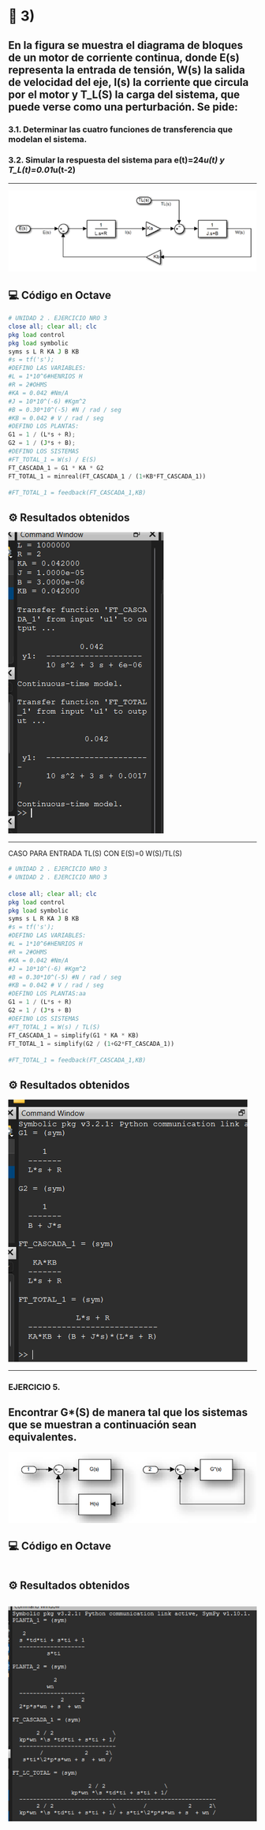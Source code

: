 

# 📝 3) 
## En la figura se muestra el diagrama de bloques de un motor de corriente continua, donde E(s) representa la entrada de tensión, W(s) la salida de velocidad del eje,    I(s) la corriente que circula por el motor y T_L(S) la carga del sistema, que puede verse como una perturbación. Se pide: 
### 3.1. Determinar las cuatro funciones de transferencia que modelan el sistema.  
### 3.2. Simular la respuesta del sistema para e(t)=24*u(t)  y T_L(t)=0.01*u(t-2)
---
![](../imagen/EJ3.png)
## 💻 Código en Octave
```octave
# UNIDAD 2 . EJERCICIO NRO 3
close all; clear all; clc
pkg load control
pkg load symbolic
syms s L R KA J B KB
#s = tf('s');
#DEFINO LAS VARIABLES:
#L = 1*10^6#HENRIOS H
#R = 2#OHMS
#KA = 0.042 #Nm/A
#J = 10*10^(-6) #Kgm^2
#B = 0.30*10^(-5) #N / rad / seg
#KB = 0.042 # V / rad / seg
#DEFINO LOS PLANTAS:
G1 = 1 / (L*s + R);
G2 = 1 / (J*s + B);
#DEFINO LOS SISTEMAS
#FT_TOTAL_1 = W(s) / E(S)
FT_CASCADA_1 = G1 * KA * G2
FT_TOTAL_1 = minreal(FT_CASCADA_1 / (1+KB*FT_CASCADA_1))

#FT_TOTAL_1 = feedback(FT_CASCADA_1,KB)


```
## ⚙️ Resultados obtenidos
![](../imagen/ej3sol1.png)

---
CASO PARA ENTRADA TL(S) CON E(S)=0
W(S)/TL(S)
```octave
# UNIDAD 2 . EJERCICIO NRO 3
# UNIDAD 2 . EJERCICIO NRO 3

close all; clear all; clc
pkg load control
pkg load symbolic
syms s L R KA J B KB
#s = tf('s');
#DEFINO LAS VARIABLES:
#L = 1*10^6#HENRIOS H
#R = 2#OHMS
#KA = 0.042 #Nm/A
#J = 10*10^(-6) #Kgm^2
#B = 0.30*10^(-5) #N / rad / seg
#KB = 0.042 # V / rad / seg
#DEFINO LOS PLANTAS:aa
G1 = 1 / (L*s + R)
G2 = 1 / (J*s + B)
#DEFINO LOS SISTEMAS
#FT_TOTAL_1 = W(s) / TL(S)
FT_CASCADA_1 = simplify(G1 * KA * KB)
FT_TOTAL_1 = simplify(G2 / (1+G2*FT_CASCADA_1))

#FT_TOTAL_1 = feedback(FT_CASCADA_1,KB)
```
## ⚙️ Resultados obtenidos
![](../imagen/EJ3CONOTRAENTRADA.png)

---

### EJERCICIO 5. 
## Encontrar G*(S) de manera tal que los sistemas que se muestran a continuación sean equivalentes.

![](../imagen/EJERCICIO5.png)
## 💻 Código en Octave

```octave

```
## ⚙️ Resultados obtenidos
![](../imagen/sistema3sol.png)
---